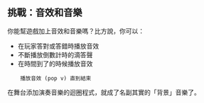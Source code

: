 ## 挑戰：音效和音樂

你能幫遊戲加上音效和音樂嗎？比方說，你可以：

+ 在玩家答對或答錯時播放音效
+ 不斷播放倒數計時的滴答聲
+ 在時間到了的時候播放音效

```blocks3
    播放音效 (pop v) 直到結束
```

在舞台添加演奏音樂的迴圈程式，就成了名副其實的「背景」音樂了。